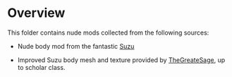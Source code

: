 # Overview

This folder contains nude mods collected from the following sources:

- Nude body mod from the fantastic [Suzu](https://www.undertow.club/downloads/authors/suzu-%E9%88%B4.26775/)

- Improved Suzu body mesh and texture provided by [TheGreateSage](https://discord.com/channels/524568440254627850/1076494891204493322), up to scholar class.

